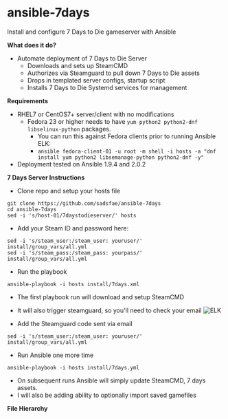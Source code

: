 ansible-7days
=============
Install and configure 7 Days to Die gameserver with Ansible

**What does it do?**
   - Automate deployment of 7 Days to Die Server
     * Downloads and sets up SteamCMD
     * Authorizes via Steamguard to pull down 7 Days to Die assets
     * Drops in templated server configs, startup script
     * Installs 7 Days to Die Systemd services for management

**Requirements**
   - RHEL7 or CentOS7+ server/client with no modifications
     - Fedora 23 or higher needs to have ```yum python2 python2-dnf libselinux-python``` packages.
       * You can run this against Fedora clients prior to running Ansible ELK:
       - ```ansible fedora-client-01 -u root -m shell -i hosts -a "dnf install yum python2 libsemanage-python python2-dnf -y"```
   - Deployment tested on Ansible 1.9.4 and 2.0.2

**7 Days Server Instructions**
   - Clone repo and setup your hosts file
```
git clone https://github.com/sadsfae/ansible-7days
cd ansible-7days
sed -i 's/host-01/7daystodieserver/' hosts
```
   - Add your Steam ID and password here:
```
sed -i 's/steam_user:/steam_user: youruser/' install/group_vars/all.yml
sed -i 's/steam_pass:/steam_pass: yourpass/' install/group_vars/all.yml
```
   - Run the playbook
```
ansible-playbook -i hosts install/7days.xml
```
   - The first playbook run will download and setup SteamCMD
   - It will also trigger steamguard, so you'll need to check your email
![ELK](/image/steamcode.png?raw=true "Click the green button.")

   - Add the Steamguard code sent via email 
```
sed -i 's/steam_user:/steam_user: youruser/' install/group_vars/all.yml
```
   - Run Ansible one more time
```
ansible-playbook -i hosts install/7days.yml
```
   * On subsequent runs Ansible will simply update SteamCMD, 7 days assets.
   * I will also be adding ability to optionally import saved gamefiles

**File Hierarchy**
```
```

